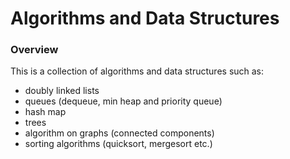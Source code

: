 # Algorithms and Data Structures

### Overview
This is a collection of algorithms and data structures such as:

- doubly linked lists
- queues (dequeue, min heap and priority queue)
- hash map
- trees
- algorithm on graphs (connected components)
- sorting algorithms (quicksort, mergesort etc.)
